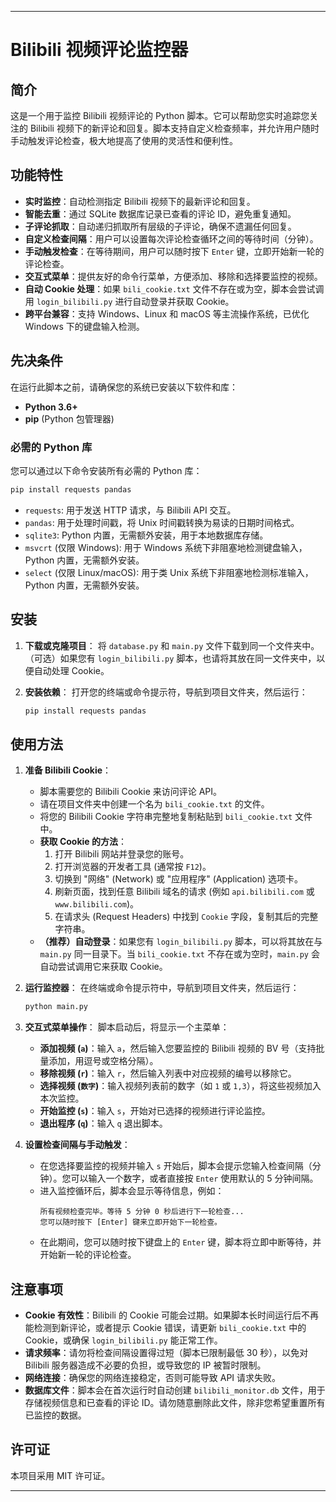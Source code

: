 
---
# Bilibili 视频评论监控器

## 简介

这是一个用于监控 Bilibili 视频评论的 Python 脚本。它可以帮助您实时追踪您关注的 Bilibili 视频下的新评论和回复。脚本支持自定义检查频率，并允许用户随时手动触发评论检查，极大地提高了使用的灵活性和便利性。

## 功能特性

*   **实时监控**：自动检测指定 Bilibili 视频下的最新评论和回复。
*   **智能去重**：通过 SQLite 数据库记录已查看的评论 ID，避免重复通知。
*   **子评论抓取**：自动递归抓取所有层级的子评论，确保不遗漏任何回复。
*   **自定义检查间隔**：用户可以设置每次评论检查循环之间的等待时间（分钟）。
*   **手动触发检查**：在等待期间，用户可以随时按下 `Enter` 键，立即开始新一轮的评论检查。
*   **交互式菜单**：提供友好的命令行菜单，方便添加、移除和选择要监控的视频。
*   **自动 Cookie 处理**：如果 `bili_cookie.txt` 文件不存在或为空，脚本会尝试调用 `login_bilibili.py` 进行自动登录并获取 Cookie。
*   **跨平台兼容**：支持 Windows、Linux 和 macOS 等主流操作系统，已优化 Windows 下的键盘输入检测。

## 先决条件

在运行此脚本之前，请确保您的系统已安装以下软件和库：

*   **Python 3.6+**
*   **pip** (Python 包管理器)

### 必需的 Python 库

您可以通过以下命令安装所有必需的 Python 库：

```bash
pip install requests pandas
```

*   `requests`: 用于发送 HTTP 请求，与 Bilibili API 交互。
*   `pandas`: 用于处理时间戳，将 Unix 时间戳转换为易读的日期时间格式。
*   `sqlite3`: Python 内置，无需额外安装，用于本地数据库存储。
*   `msvcrt` (仅限 Windows): 用于 Windows 系统下非阻塞地检测键盘输入，Python 内置，无需额外安装。
*   `select` (仅限 Linux/macOS): 用于类 Unix 系统下非阻塞地检测标准输入，Python 内置，无需额外安装。

## 安装

1.  **下载或克隆项目**：
    将 `database.py` 和 `main.py` 文件下载到同一个文件夹中。
    （可选）如果您有 `login_bilibili.py` 脚本，也请将其放在同一文件夹中，以便自动处理 Cookie。

2.  **安装依赖**：
    打开您的终端或命令提示符，导航到项目文件夹，然后运行：
    ```bash
    pip install requests pandas
    ```

## 使用方法

1.  **准备 Bilibili Cookie**：
    *   脚本需要您的 Bilibili Cookie 来访问评论 API。
    *   请在项目文件夹中创建一个名为 `bili_cookie.txt` 的文件。
    *   将您的 Bilibili Cookie 字符串完整地复制粘贴到 `bili_cookie.txt` 文件中。
    *   **获取 Cookie 的方法**：
        1.  打开 Bilibili 网站并登录您的账号。
        2.  打开浏览器的开发者工具 (通常按 `F12`)。
        3.  切换到 "网络" (Network) 或 "应用程序" (Application) 选项卡。
        4.  刷新页面，找到任意 Bilibili 域名的请求 (例如 `api.bilibili.com` 或 `www.bilibili.com`)。
        5.  在请求头 (Request Headers) 中找到 `Cookie` 字段，复制其后的完整字符串。
    *   **（推荐）自动登录**：如果您有 `login_bilibili.py` 脚本，可以将其放在与 `main.py` 同一目录下。当 `bili_cookie.txt` 不存在或为空时，`main.py` 会自动尝试调用它来获取 Cookie。

2.  **运行监控器**：
    在终端或命令提示符中，导航到项目文件夹，然后运行：

    ```bash
    python main.py
    ```

3.  **交互式菜单操作**：
    脚本启动后，将显示一个主菜单：
    *   **添加视频 (`a`)**：输入 `a`，然后输入您要监控的 Bilibili 视频的 BV 号（支持批量添加，用逗号或空格分隔）。
    *   **移除视频 (`r`)**：输入 `r`，然后输入列表中对应视频的编号以移除它。
    *   **选择视频 (`数字`)**：输入视频列表前的数字（如 `1` 或 `1,3`），将这些视频加入本次监控。
    *   **开始监控 (`s`)**：输入 `s`，开始对已选择的视频进行评论监控。
    *   **退出程序 (`q`)**：输入 `q` 退出脚本。

4.  **设置检查间隔与手动触发**：
    *   在您选择要监控的视频并输入 `s` 开始后，脚本会提示您输入检查间隔（分钟）。您可以输入一个数字，或者直接按 `Enter` 使用默认的 5 分钟间隔。
    *   进入监控循环后，脚本会显示等待信息，例如：
        ```
        所有视频检查完毕。等待 5 分钟 0 秒后进行下一轮检查...
        您可以随时按下 [Enter] 键来立即开始下一轮检查。
        ```
    *   在此期间，您可以随时按下键盘上的 `Enter` 键，脚本将立即中断等待，并开始新一轮的评论检查。

## 注意事项

*   **Cookie 有效性**：Bilibili 的 Cookie 可能会过期。如果脚本长时间运行后不再能检测到新评论，或者提示 Cookie 错误，请更新 `bili_cookie.txt` 中的 Cookie，或确保 `login_bilibili.py` 能正常工作。
*   **请求频率**：请勿将检查间隔设置得过短（脚本已限制最低 30 秒），以免对 Bilibili 服务器造成不必要的负担，或导致您的 IP 被暂时限制。
*   **网络连接**：确保您的网络连接稳定，否则可能导致 API 请求失败。
*   **数据库文件**：脚本会在首次运行时自动创建 `bilibili_monitor.db` 文件，用于存储视频信息和已查看的评论 ID。请勿随意删除此文件，除非您希望重置所有已监控的数据。

## 许可证

本项目采用 MIT 许可证。

---